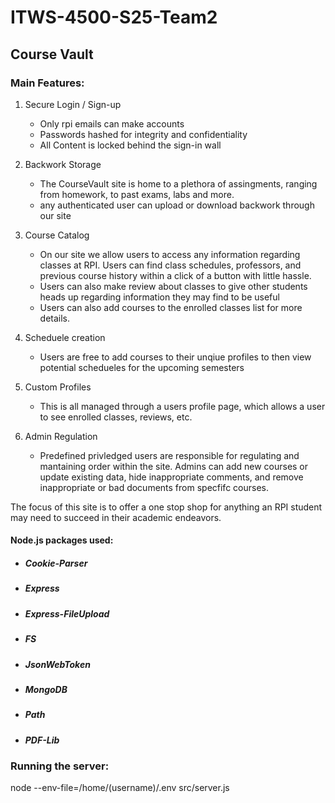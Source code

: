 # ITWS-4500-S25-Team2

## Course Vault

### Main Features:
1. Secure Login / Sign-up
    - Only rpi emails can make accounts
    - Passwords hashed for integrity and confidentiality
    - All Content is locked behind the sign-in wall

2. Backwork Storage
    - The CourseVault site is home to a plethora of assingments,
      ranging from homework, to past exams, labs and more.
    - any authenticated user can upload or download backwork through our site

3. Course Catalog
    - On our site we allow users to access any information regarding classes at RPI.
      Users can find class schedules, professors, and previous course history within 
      a click of a button with little hassle.
    - Users can also make review about classes to give other students heads up regarding
      information they may find to be useful
    - Users can also add courses to the enrolled classes list for more details.

4. Scheduele creation
    - Users are free to add courses to their unqiue profiles to then 
      view potential schedueles for the upcoming semesters

5. Custom Profiles
    - This is all managed through a users profile page, which allows
      a user to see enrolled classes, reviews, etc.

6. Admin Regulation
    - Predefined privledged users are responsible for regulating and 
      mantaining order within the site. Admins can add new courses or 
      update existing data, hide inappropriate comments, and remove 
      inappropriate or bad documents from specfifc courses.

The focus of this site is to offer a one stop shop for anything an RPI student may need to succeed in their academic endeavors.

#### Node.js packages used:
 - ##### Cookie-Parser
 - ##### Express
 - ##### Express-FileUpload
 - ##### FS
 - ##### JsonWebToken
 - ##### MongoDB
 - ##### Path
 - ##### PDF-Lib

### Running the server:

node --env-file=/home/(username)/.env src/server.js

